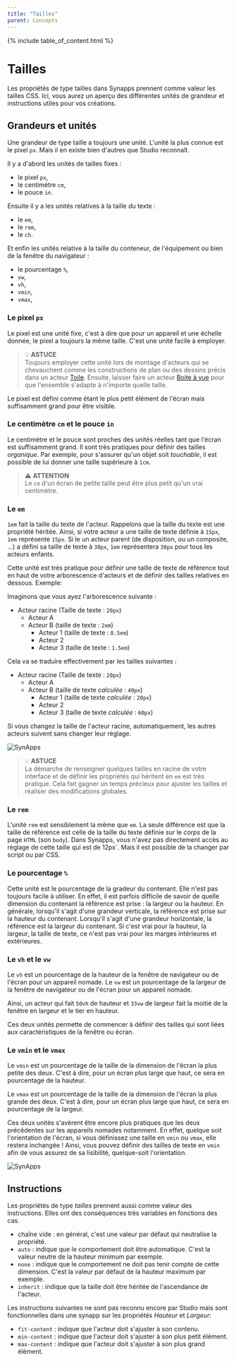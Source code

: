 ```yaml
---
title: "Tailles"
parent: Concepts
---
```


{% include table_of_content.html %}

# Tailles

Les propriétés de type tailles dans Synapps prennent comme valeur les tailles CSS. Ici, vous aurez un aperçu des différentes unités de grandeur et instructions utiles pour vos créations.

## Grandeurs et unités

Une grandeur de type taille a toujours une unité. L'unité la plus connue est le pixel `px`. Mais il en existe bien d'autres que Studio reconnaît.

Il y a d'abord les unités de tailles fixes :
- le pixel `px`,
- le centimètre `cm`,
- le pouce `in`.

Ensuite il y a les unités relatives à la taille du texte :
- le `em`,
- le `rem`,
- le `ch`.

Et enfin les unités relative à la taille du conteneur, de l'équipement ou bien de la fenêtre du navigateur :
- le pourcentage `%`,
- `vw`,
- `vh`,
- `vmin`,
- `vmax`,

### Le pixel `px`

Le pixel est une unité fixe, c'est à dire que pour un appareil et une échelle donnée, le pixel a toujours la même taille. C'est une unité facile à employer.

> 💡 **ASTUCE**<br>
> Toujours employer cette unité lors de montage d'acteurs qui se chevauchent comme les constructions de plan ou des dessins précis dans un acteur [Toile](./actor-types/layout-canvas.md). Ensuite, laisser faire un acteur [Boite à vue](./actor-types/layout-view-box.md) pour que l'ensemble s'adapte à n'importe quelle taille.

Le pixel est défini comme étant le plus petit élément de l'écran mais suffisamment grand pour être visible.

### Le centimètre `cm` et le pouce `in`

Le centimètre et le pouce sont proches des unités réelles tant que l'écran est suffisamment grand.
Il sont très pratiques pour définir des tailles *organique*. Par exemple, pour s'assurer qu'un objet soit *touchable*, il est possible de lui donner une taille supérieure à `1cm`.

> ⚠️ **ATTENTION**<br>
> Le `cm` d'un écran de petite taille peut être plus petit qu'un vrai centimètre.


### Le `em`

`1em` fait la taille du texte de l'acteur. Rappelons que la taille du texte est une propriété héritée.
Ainsi, si votre acteur a une taille de texte définie à `15px`, `1em` représente `15px`.
Si le un acteur parent (de disposition, ou un composite, ...) a défini sa taille de texte à `30px`, `1em` représentera `30px` pour tous les acteurs enfants.

Cette unité est très pratique pour définir une taille de texte de référence tout en haut de votre arborescence d'acteurs et de définir des tailles relatives en dessous.
Exemple:

Imaginons que vous ayez l'arborescence suivante :
- Acteur racine (Taille de texte : `20px`)
  - Acteur A
  - Acteur B (taille de texte : `2em`)
    - Acteur 1 (taille de texte : `0.5em`)
    - Acteur 2
    - Acteur 3 (taille de texte : `1.5em`)

Cela va se traduire effectivement par les tailles suivantes :
- Acteur racine (Taille de texte : `20px`)
  - Acteur A
  - Acteur B (taille de texte *calculée* : `40px`)
    - Acteur 1 (taille de texte *calculée* : `20px`)
    - Acteur 2
    - Acteur 3 (taille de texte *calculée* : `60px`)

Si vous changez la taille de l'acteur racine, automatiquement, les autres acteurs suivent sans changer leur réglage.

![SynApps](../assets/concepts/sizes/sample-em.gif)


> 💡 **ASTUCE**<br>
> La démarche de renseigner quelques tailles en racine de votre interface et de définir les propriétés qui héritent en `em` est très pratique. Cela fait gagner un temps précieux pour ajuster les tailles et réaliser des modifications globales.

### Le `rem`

L'unité `rem` est sensiblement la même que `em`. La seule différence est que la taille de référence est celle de la taille du texte définie sur le *corps* de la page `HTML` (son `body`). Dans Synapps, vous n'avez pas directement accès au réglage de cette taille qui est de 12px`. Mais il est possible de la changer par script ou par CSS.

### Le pourcentage `%`

Cette unité est le pourcentage de la gradeur du contenant. Elle n'est pas toujours facile à utiliser. En effet, il est parfois difficile de savoir de quelle dimension du contenant la référence est prise : la largeur ou la hauteur. En générale, lorsqu'il s'agit d'une grandeur verticale, la référence est prise sur la hauteur du contenant. Lorsqu'il s'agit d'une grandeur horizontale, la référence est la largeur du contenant. Si c'est vrai pour la hauteur, la largeur, la taille de texte, ce n'est pas vrai pour les marges intérieures et extérieures.

### Le `vh` et le `vw`

Le `vh` est un pourcentage de la hauteur de la fenêtre de navigateur ou de l'écran pour un appareil nomade.
Le `vw` est un pourcentage de la largeur de la fenêtre de navigateur ou de l'écran pour un appareil nomade.

Ainsi, un acteur qui fait `50vh` de hauteur et `33vw` de largeur fait la moitié de la fenêtre en largeur et le tier en hauteur.

Ces deux unités permette de commencer à définir des tailles qui sont liées aux caractéristiques de la fenêtre ou écran.

### Le `vmin` et le `vmax`

Le `vmin` est un pourcentage de la taille de la dimension de l'écran la plus petite des deux. C'est à dire, pour un écran plus large que haut, ce sera en pourcentage de la hauteur.

Le `vmax` est un pourcentage de la taille de la dimension de l'écran la plus grande des deux. C'est à dire, pour un écran plus large que haut, ce sera en pourcentage de la largeur.

Ces deux unités s'avèrent être encore plus pratiques que les deux précédentes sur les appareils nomades notamment. En effet, quelque soit l'orientation de l'écran, si vous définissez une taille en `vmin` ou `vmax`, elle restera inchangée !
Ainsi, vous pouvez définir des tailles de texte en `vmin` afin de vous assurez de sa lisibilité, quelque-soit l'orientation.


![SynApps](../assets/concepts/sizes/sample-vmin.gif)

## Instructions

Les propriétés de type *tailles* prennent aussi comme valeur des instructions. Elles ont des conséquences très variables en fonctions des cas.

- chaîne vide : en général, c'est une valeur par défaut qui neutralise la propriété.
- `auto` : indique que le comportement doit être automatique. C'est la valeur neutre de la hauteur minimum par exemple.
- `none` : indique que le comportement ne doit pas tenir compte de cette dimension. C'est la valeur par défaut de la hauteur maximum par exemple.
- `inherit` : indique que la taille doit être héritée de l'ascendance de l'acteur.

Les instructions suivantes ne sont pas reconnu encore par Studio mais sont fonctionnelles dans une synapp sur les propriétés *Hauteur* et *Largeur*:

- `fit-content` : indique que l'acteur doit s'ajuster à son contenu.
- `min-content` : indique que l'acteur doit s'ajuster à son plus petit élément.
- `max-content` : indique que l'acteur doit s'ajuster à son plus grand élément.
